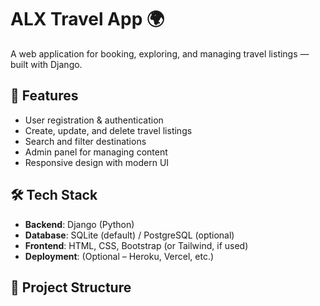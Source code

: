 # ALX Travel App 🌍

A web application for booking, exploring, and managing travel listings — built with Django.

## 🚀 Features

- User registration & authentication
- Create, update, and delete travel listings
- Search and filter destinations
- Admin panel for managing content
- Responsive design with modern UI

## 🛠️ Tech Stack

- **Backend**: Django (Python)
- **Database**: SQLite (default) / PostgreSQL (optional)
- **Frontend**: HTML, CSS, Bootstrap (or Tailwind, if used)
- **Deployment**: (Optional – Heroku, Vercel, etc.)

## 📁 Project Structure

